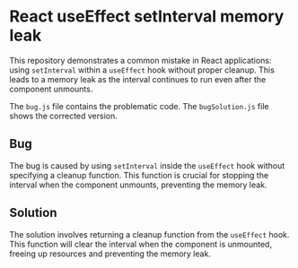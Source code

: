 # React useEffect setInterval memory leak

This repository demonstrates a common mistake in React applications: using `setInterval` within a `useEffect` hook without proper cleanup. This leads to a memory leak as the interval continues to run even after the component unmounts.

The `bug.js` file contains the problematic code. The `bugSolution.js` file shows the corrected version.

## Bug
The bug is caused by using `setInterval` inside the `useEffect` hook without specifying a cleanup function.  This function is crucial for stopping the interval when the component unmounts, preventing the memory leak.

## Solution
The solution involves returning a cleanup function from the `useEffect` hook. This function will clear the interval when the component is unmounted, freeing up resources and preventing the memory leak.